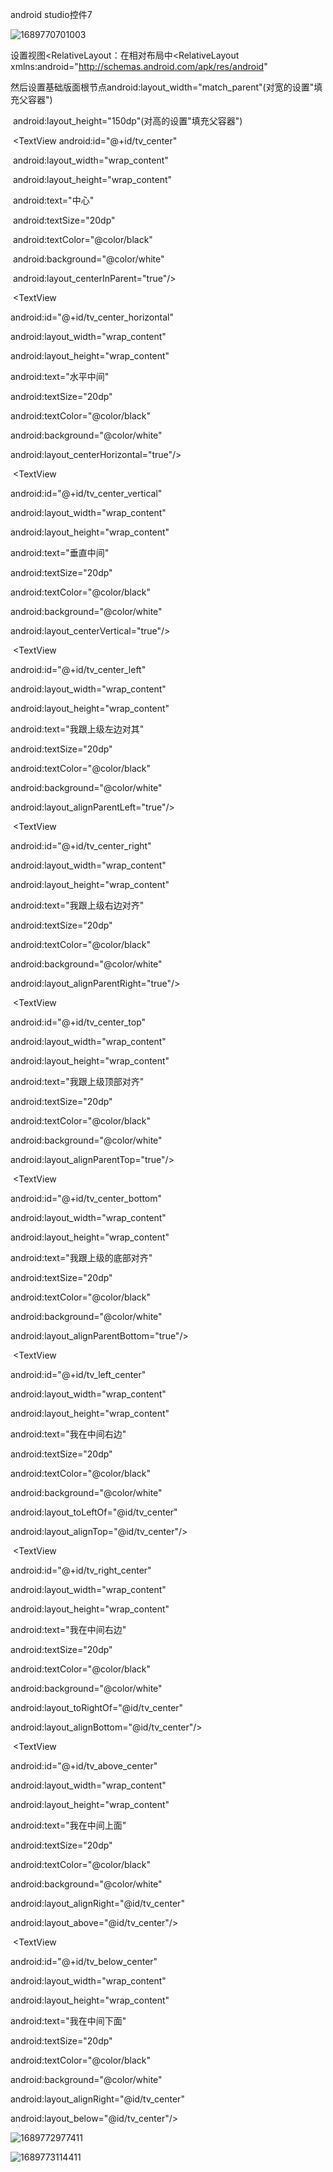 android studio控件7

![1689770701003](C:\Users\徐元孜H\AppData\Roaming\Typora\typora-user-images\1689770701003.png)

设置视图<RelativeLayout：在相对布局中<RelativeLayout  xmlns:android="http://schemas.android.com/apk/res/android"                                                 

​                          然后设置基础版面根节点android:layout_width="match_parent"(对宽的设置"填充父容器")

​                                                                  android:layout_height="150dp"(对高的设置"填充父容器") 

​                                       <TextView        android:id="@+id/tv_center"    

​                                                               android:layout_width="wrap_content"       

​                                                                 android:layout_height="wrap_content"      

​                                                                  android:text="中心"     

​                                                                   android:textSize="20dp"     

​                                                                   android:textColor="@color/black"       

​                                                               android:background="@color/white"     

​                                                                    android:layout_centerInParent="true"/>                                                            

​                                        <TextView        

android:id="@+id/tv_center_horizontal"     

   android:layout_width="wrap_content"       

 android:layout_height="wrap_content"   

  android:text="水平中间"        

android:textSize="20dp"        

android:textColor="@color/black"        

android:background="@color/white"        

android:layout_centerHorizontal="true"/>   

​                                        <TextView        

android:id="@+id/tv_center_vertical"        

android:layout_width="wrap_content"        

android:layout_height="wrap_content"        

android:text="垂直中间"       

 android:textSize="20dp"        

android:textColor="@color/black"        

android:background="@color/white"       

 android:layout_centerVertical="true"/>     

​                                       <TextView        

android:id="@+id/tv_center_left"       

 android:layout_width="wrap_content"       

 android:layout_height="wrap_content"       

 android:text="我跟上级左边对其"        

android:textSize="20dp"        

android:textColor="@color/black"        

android:background="@color/white"        

android:layout_alignParentLeft="true"/>    

​                                       <TextView        

android:id="@+id/tv_center_right"        

android:layout_width="wrap_content"        

android:layout_height="wrap_content"        

android:text="我跟上级右边对齐"        

android:textSize="20dp"        

android:textColor="@color/black"        

android:background="@color/white"        

android:layout_alignParentRight="true"/>    

​                                        <TextView        

android:id="@+id/tv_center_top"        

android:layout_width="wrap_content"        

android:layout_height="wrap_content"        

android:text="我跟上级顶部对齐"        

android:textSize="20dp"       

 android:textColor="@color/black"        

android:background="@color/white"        

android:layout_alignParentTop="true"/>    

​                                         <TextView        

android:id="@+id/tv_center_bottom"       

 android:layout_width="wrap_content"        

android:layout_height="wrap_content"        

android:text="我跟上级的底部对齐"       

 android:textSize="20dp"        

android:textColor="@color/black"        

android:background="@color/white"       

 android:layout_alignParentBottom="true"/>    

​                                            <TextView    

android:id="@+id/tv_left_center"    

android:layout_width="wrap_content"    

android:layout_height="wrap_content"    

android:text="我在中间右边"    

android:textSize="20dp"    

android:textColor="@color/black"    

android:background="@color/white"    

android:layout_toLeftOf="@id/tv_center"   

 android:layout_alignTop="@id/tv_center"/>   

​                                                 <TextView       

 android:id="@+id/tv_right_center"       

 android:layout_width="wrap_content"        

android:layout_height="wrap_content"        

android:text="我在中间右边"        

android:textSize="20dp"       

 android:textColor="@color/black"        

android:background="@color/white"        

android:layout_toRightOf="@id/tv_center"        

android:layout_alignBottom="@id/tv_center"/>    

​                                               <TextView        

android:id="@+id/tv_above_center"        

android:layout_width="wrap_content"        

android:layout_height="wrap_content"        

android:text="我在中间上面"        

android:textSize="20dp"       

 android:textColor="@color/black"        

android:background="@color/white"        

android:layout_alignRight="@id/tv_center"       

 android:layout_above="@id/tv_center"/>  

​                                                 <TextView        

android:id="@+id/tv_below_center"        

android:layout_width="wrap_content"        

android:layout_height="wrap_content"        

android:text="我在中间下面"        

android:textSize="20dp"        

android:textColor="@color/black"        

android:background="@color/white"        

android:layout_alignRight="@id/tv_center"        

android:layout_below="@id/tv_center"/>



</RelativeLayout>

![1689772977411](C:\Users\徐元孜H\AppData\Roaming\Typora\typora-user-images\1689772977411.png)

![1689773114411](C:\Users\徐元孜H\AppData\Roaming\Typora\typora-user-images\1689773114411.png)



​                                                                 

​                                                                                                                               